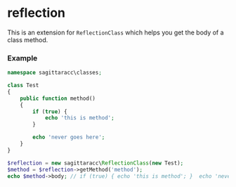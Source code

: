 # reflection

This is an extension for `ReflectionClass` which helps you get the body of a class method.

### Example

```php
namespace sagittaracc\classes;

class Test
{
    public function method()
    {
        if (true) {
            echo 'this is method';
        }

        echo 'never goes here';
    }
}
```

```php
$reflection = new sagittaracc\ReflectionClass(new Test);
$method = $reflection->getMethod('method');
echo $method->body; // if (true) { echo 'this is method'; }  echo 'never goes here';
```
